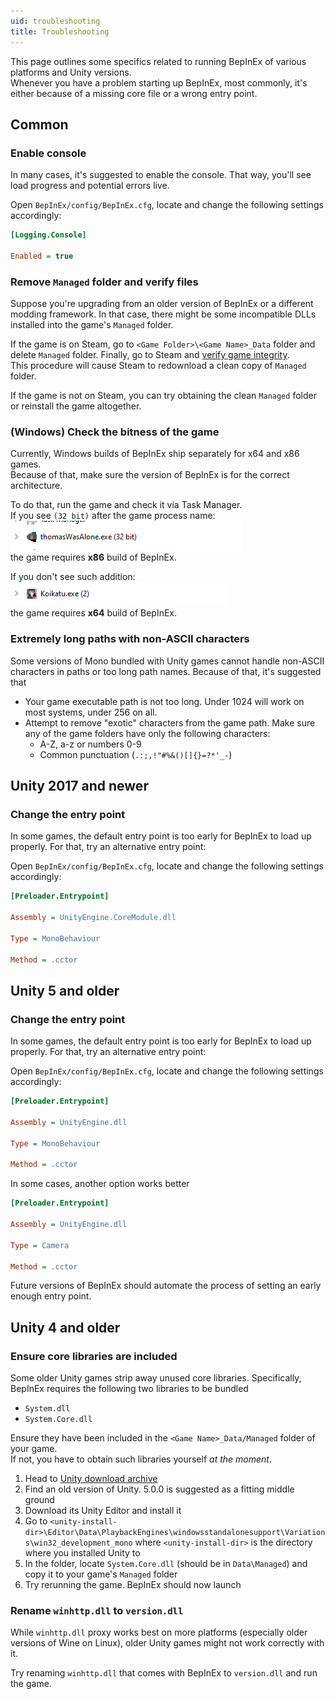 ```yaml
---
uid: troubleshooting
title: Troubleshooting
---
```


This page outlines some specifics related to running BepInEx of various 
platforms and Unity versions.  
Whenever you have a problem starting up BepInEx, most commonly, it's either because of a missing core file or a wrong entry point. 

## Common

### Enable console

In many cases, it's suggested to enable the console. That way, you'll see load progress and potential errors live.

Open `BepInEx/config/BepInEx.cfg`, locate and change the following settings accordingly:

```ini
[Logging.Console]

Enabled = true
```

### Remove `Managed` folder and verify files

Suppose you're upgrading from an older version of BepInEx or a different modding framework.
In that case, there might be some incompatible DLLs installed into the game's `Managed` folder.  

If the game is on Steam, go to `<Game Folder>\<Game Name>_Data` folder and delete `Managed` folder.
Finally, go to Steam and [verify game integrity](https://support.steampowered.com/kb_article.php?ref=2037-QEUH-3335).   
This procedure will cause Steam to redownload a clean copy of `Managed` folder.

If the game is not on Steam, you can try obtaining the clean `Managed` folder 
or reinstall the game altogether.

### (Windows) Check the bitness of the game

Currently, Windows builds of BepInEx ship separately for x64 and x86 games.  
Because of that, make sure the version of BepInEx is for the correct architecture. 

To do that, run the game and check it via Task Manager.  
If you see `(32 bit)` after the game process name:  
![ThomasWasAlone.exe (32 bit)](images/x86process_example.png)  
the game requires **x86** build of BepInEx.

If you don't see such addition:  
![Koikatu.exe](images/x64process_example.png)  
the game requires **x64** build of BepInEx.

### Extremely long paths with non-ASCII characters

Some versions of Mono bundled with Unity games cannot handle non-ASCII characters in paths or too long path names.
Because of that, it's suggested that

* Your game executable path is not too long. Under 1024 will work on most systems, under 256 on all.
* Attempt to remove "exotic" characters from the game path. Make sure any of the game folders have only the following characters:
  * A-Z, a-z or numbers 0-9
  * Common punctuation (`.:;,!"#%&()[]{}=?*'_-`)

## Unity 2017 and newer

### Change the entry point

In some games, the default entry point is too early for BepInEx to load up properly.
For that, try an alternative entry point:

Open `BepInEx/config/BepInEx.cfg`, locate and change the following settings accordingly:

```ini
[Preloader.Entrypoint]

Assembly = UnityEngine.CoreModule.dll

Type = MonoBehaviour

Method = .cctor
```

## Unity 5 and older

### Change the entry point

In some games, the default entry point is too early for BepInEx to load up properly.
For that, try an alternative entry point:

Open `BepInEx/config/BepInEx.cfg`, locate and change the following settings accordingly:

```ini
[Preloader.Entrypoint]

Assembly = UnityEngine.dll

Type = MonoBehaviour

Method = .cctor
```

In some cases, another option works better

```ini
[Preloader.Entrypoint]

Assembly = UnityEngine.dll

Type = Camera

Method = .cctor
```

Future versions of BepInEx should automate the process of setting an early enough entry point.

## Unity 4 and older

### Ensure core libraries are included

Some older Unity games strip away unused core libraries. Specifically, BepInEx 
requires the following two libraries to be bundled

* `System.dll`
* `System.Core.dll`

Ensure they have been included in the `<Game Name>_Data/Managed` folder of your game.  
If not, you have to obtain such libraries yourself *at the moment*.

1. Head to [Unity download archive](https://unity3d.com/get-unity/download/archive)
2. Find an old version of Unity. 5.0.0 is suggested as a fitting middle ground
3. Download its Unity Editor and install it
4. Go to `<unity-install-dir>\Editor\Data\PlaybackEngines\windowsstandalonesupport\Variations\win32_development_mono` where `<unity-install-dir>` is the directory where you installed Unity to
5. In the folder, locate `System.Core.dll` (should be in `Data\Managed`) and copy it to your game's `Managed` folder
6. Try rerunning the game. BepInEx should now launch

### Rename `winhttp.dll` to `version.dll`

While `winhttp.dll` proxy works best on more platforms (especially older versions of Wine on Linux), older Unity games might not work correctly with it.  

Try renaming `winhttp.dll` that comes with BepInEx to `version.dll` and run the game.